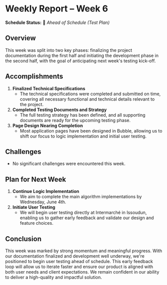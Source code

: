 # Weekly Report – Week 6

**Schedule Status:** 🔵 *Ahead of Schedule (Test Plan)*

## Overview

This week was split into two key phases: finalizing the project documentation during the first half and initiating the development phase in the second half, with the goal of anticipating next week's testing kick-off.

## Accomplishments

1. **Finalized Technical Specifications**
   - The technical specifications were completed and submitted on time, covering all necessary functional and technical details relevant to the project.
2. **Completed Testing Documents and Strategy**
   - The full testing strategy has been defined, and all supporting documents are ready for the upcoming testing phase.
3. **Page Design Nearing Completion**
   - Most application pages have been designed in Bubble, allowing us to shift our focus to logic implementation and initial user testing.

## Challenges

- No significant challenges were encountered this week.

## Plan for Next Week

1. **Continue Logic Implementation**
   - We aim to complete the main algorithm implementations by Wednesday, June 4th.
2. **Initiate User Testing**
   - We will begin user testing directly at Intermarché in Issoudun, enabling us to gather early feedback and validate our design and feature choices.

## Conclusion

This week was marked by strong momentum and meaningful progress. With our documentation finalized and development well underway, we're positioned to begin user testing ahead of schedule. This early feedback loop will allow us to iterate faster and ensure our product is aligned with both user needs and client expectations. We remain confident in our ability to deliver a high-quality and impactful solution.
